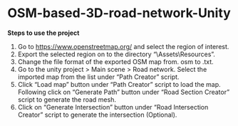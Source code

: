 # OSM-based-3D-road-network-Unity

**Steps to use the project**
1.	Go to https://www.openstreetmap.org/ and select the region of interest.
2.	Export the selected region on to the directory “<Unity project folder>\Assets\Resources”.
3.	Change the file format of the exported OSM map from. osm to .txt.
4.	Go to the unity project > Main scene > Road network. Select the imported map from the list under “Path Creator” script.
5.	Click “Load map” button under “Path Creator” script to load the map. Following click on “Generate Path” button under “Road Section Creator” script to generate the       road mesh.
6.	Click on “Generate Intersection” button under “Road Intersection Creator” script to generate the intersection (Optional).


